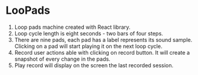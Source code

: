 # LooPads #

1.	Loop pads machine created with React library.
2.	Loop cycle length is eight seconds - two bars of four steps.
3.	There are nine pads, each pad has a label represents its sound sample. Clicking on a pad will start playing it on the next loop cycle.
4.	Record user actions able with clicking on record button. It will create a snapshot of every change in the pads.
5.	Play record will display on the screen the last recorded session.
